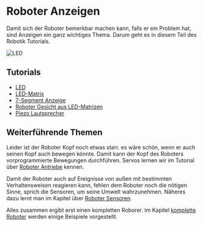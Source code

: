 # Roboter Anzeigen

Damit sich der Roboter bemerkbar machen kann, falls er ein Problem hat, sind Anzeigen ein ganz wichtiges Thema. Darum geht es in diesem Teil des Robotik Tutorials.

![LED](%assets_url%/slide2.png)

## Tutorials

* [LED](exercises/led "LED")
* [LED-Matrix](exercises/led-matrix "LED-Matrix")
* [7-Segment Anzeige](exercises/7-segment "7-Segment Anzeige")
* [Roboter Gesicht aus LED-Matrizen](exercises/multi-led-matrix "Roboter Gesicht aus LED-Matrizen")
* [Piezo Lautsprecher](exercises/piezo "Piezo Lautsprecher")


## Weiterführende Themen

Leider ist der Roboter Kopf noch etwas starr. es wäre schön, wenn er auch seinen Kopf auch bewegen könnte. Damit kann der Kopf des Roboters vorprogrammierte Bewegungen durchführen. Servos lernen wir im Tutorial über [Roboter Antriebe](actors) kennen.
 
Damit der Roboter auch auf Ereignisse von außen mit bestimmten Verhaltensweisen reagieren kann, fehlen dem Roboter noch die nötigen Sinne, sprich die Sensoren, um seine Umwelt wahrzunehmen. Näheres dazu lernt man im Kapitel über [Roboter Sensoren](sensors). 

Alles zusammen ergibt erst einen kompletten Roborer. Im Kapitel [komplette Roboter](robots) werden einige Beispiele vorgestellt.

